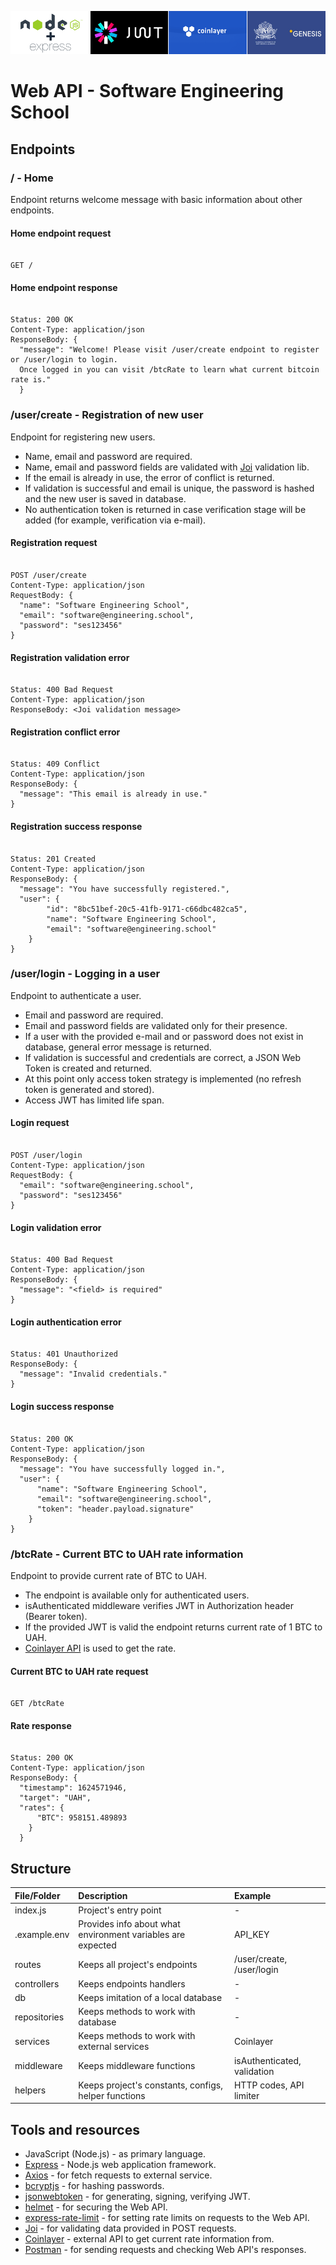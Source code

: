 ![Banner](./tools-banner.png)

# Web API - Software Engineering School

## Endpoints

### / - Home

Endpoint returns welcome message with basic information about other endpoints.

#### Home endpoint request

```shell

GET /

```

#### Home endpoint response

```shell

Status: 200 OK
Content-Type: application/json
ResponseBody: {
  "message": "Welcome! Please visit /user/create endpoint to register or /user/login to login.
  Once logged in you can visit /btcRate to learn what current bitcoin rate is."
  }

```

### /user/create - Registration of new user

Endpoint for registering new users.

- Name, email and password are required.
- Name, email and password fields are validated with [Joi](https://joi.dev/) validation lib.
- If the email is already in use, the error of conflict is returned.
- If validation is successful and email is unique, the password is hashed and the new user is saved in database.
- No authentication token is returned in case verification stage will be added (for example, verification via e-mail).

#### Registration request

```shell

POST /user/create
Content-Type: application/json
RequestBody: {
  "name": "Software Engineering School",
  "email": "software@engineering.school",
  "password": "ses123456"
}

```

#### Registration validation error

```shell

Status: 400 Bad Request
Content-Type: application/json
ResponseBody: <Joi validation message>

```

#### Registration conflict error

```shell

Status: 409 Conflict
Content-Type: application/json
ResponseBody: {
  "message": "This email is already in use."
}

```

#### Registration success response

```shell

Status: 201 Created
Content-Type: application/json
ResponseBody: {
  "message": "You have successfully registered.",
  "user": {
        "id": "8bc51bef-20c5-41fb-9171-c66dbc482ca5",
        "name": "Software Engineering School",
        "email": "software@engineering.school"
    }
}

```

### /user/login - Logging in a user

Endpoint to authenticate a user.

- Email and password are required.
- Email and password fields are validated only for their presence.
- If a user with the provided e-mail and or password does not exist in database, general error message is returned.
- If validation is successful and credentials are correct, a JSON Web Token is created and returned.
- At this point only access token strategy is implemented (no refresh token is generated and stored).
- Access JWT has limited life span.

#### Login request

```shell

POST /user/login
Content-Type: application/json
RequestBody: {
  "email": "software@engineering.school",
  "password": "ses123456"
}

```

#### Login validation error

```shell

Status: 400 Bad Request
Content-Type: application/json
ResponseBody: {
  "message": "<field> is required"
}

```

#### Login authentication error

```shell

Status: 401 Unauthorized
ResponseBody: {
  "message": "Invalid credentials."
}

```

#### Login success response

```shell

Status: 200 OK
Content-Type: application/json
ResponseBody: {
  "message": "You have successfully logged in.",
  "user": {
      "name": "Software Engineering School",
      "email": "software@engineering.school",
      "token": "header.payload.signature"
    }
}

```

### /btcRate - Current BTC to UAH rate information

Endpoint to provide current rate of BTC to UAH.

- The endpoint is available only for authenticated users.
- isAuthenticated middleware verifies JWT in Authorization header (Bearer token).
- If the provided JWT is valid the endpoint returns current rate of 1 BTC to UAH.
- [Coinlayer API](https://coinlayer.com/documentation) is used to get the rate.

#### Current BTC to UAH rate request

```shell

GET /btcRate

```

#### Rate response

```shell

Status: 200 OK
Content-Type: application/json
ResponseBody: {
  "timestamp": 1624571946,
  "target": "UAH",
  "rates": {
      "BTC": 958151.489893
    }
  }

```

## Structure

| File/Folder  | Description                                                 | Example                     |
| :----------- | :---------------------------------------------------------- | :-------------------------- |
| index.js     | Project's entry point                                       | -                           |
| .example.env | Provides info about what environment variables are expected | API_KEY                     |
| routes       | Keeps all project's endpoints                               | /user/create, /user/login   |
| controllers  | Keeps endpoints handlers                                    | -                           |
| db           | Keeps imitation of a local database                         | -                           |
| repositories | Keeps methods to work with database                         | -                           |
| services     | Keeps methods to work with external services                | Coinlayer                   |
| middleware   | Keeps middleware functions                                  | isAuthenticated, validation |
| helpers      | Keeps project's constants, configs, helper functions        | HTTP codes, API limiter     |

## Tools and resources

- JavaScript (Node.js) - as primary language.
- [Express](https://expressjs.com/) - Node.js web application framework.
- [Axios](https://www.npmjs.com/package/axios) - for fetch requests to external service.
- [bcryptjs](https://www.npmjs.com/package/bcryptjs) - for hashing passwords.
- [jsonwebtoken](https://www.npmjs.com/package/jsonwebtoken) - for generating, signing, verifying JWT.
- [helmet](https://www.npmjs.com/package/helmet) - for securing the Web API.
- [express-rate-limit](https://www.npmjs.com/package/express-rate-limit) - for setting rate limits on requests to the Web API.
- [Joi](https://joi.dev/api/) - for validating data provided in POST requests.
- [Coinlayer](https://coinlayer.com/documentation) - external API to get current rate information from.
- [Postman](https://www.postman.com/) - for sending requests and checking Web API's responses.
